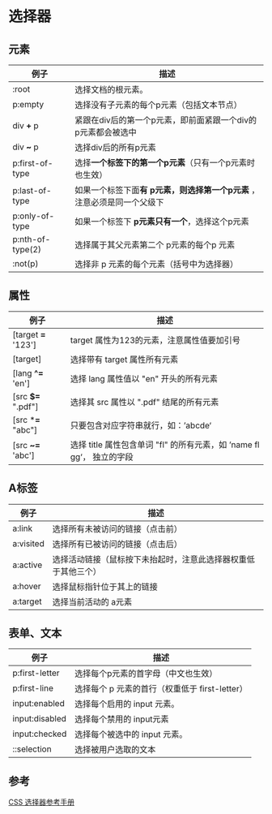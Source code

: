 <author-info date="1631092501052"></author-info>

# 选择器

## 元素

| 例子             | 描述                                                         |
| ---------------- | ------------------------------------------------------------ |
| :root            | 选择文档的根元素。                                           |
| p:empty          | 选择没有子元素的每个p元素（包括文本节点）                    |
| div **+** p      | 紧跟在div后的第一个p元素，即前面紧跟一个div的p元素都会被选中 |
| div **~** p      | 选择div后的所有p元素                                         |
| p:first-of-type  | 选择**一个标签下的第一个p元素**（只有一个p元素时也生效）     |
| p:last-of-type   | 如果一个标签下面**有 p元素，则选择第一个p元素** ，注意必须是同一个父级下 |
| p:only-of-type   | 如果一个标签下 **p元素只有一个**，选择这个p元素              |
| p:nth-of-type(2) | 选择属于其父元素第二个 p元素的每个p 元素                     |
| :not(p)          | 选择非 p 元素的每个元素（括号中为选择器）                    |



## 属性

| 例子                 | 描述                                                         |
| -------------------- | ------------------------------------------------------------ |
| [target **=** '123'] | target 属性为123的元素，注意属性值要加引号                   |
| [target]             | 选择带有 target 属性所有元素                                 |
| [lang **^=** 'en']   | 选择 lang 属性值以 "en" 开头的所有元素                       |
| [src **$=** ".pdf"]  | 选择其 src 属性以 ".pdf" 结尾的所有元素                      |
| [src ***=** "abc"]   | 只要包含对应字符串就行，如：’abcde‘                          |
| [src **~=** 'abc']   | 选择 title 属性包含单词 "fl" 的所有元素，如 ’name fl gg‘， 独立的字段 |



## A标签

| 例子      | 描述                                                         |
| --------- | ------------------------------------------------------------ |
| a:link    | 选择所有未被访问的链接（点击前）                             |
| a:visited | 选择所有已被访问的链接（点击后）                             |
| a:active  | 选择活动链接（鼠标按下未抬起时，注意此选择器权重低于其他三个） |
| a:hover   | 选择鼠标指针位于其上的链接                                   |
| a:target  | 选择当前活动的 a元素                                         |



## 表单、文本

| 例子           | 描述                                           |
| -------------- | ---------------------------------------------- |
| p:first-letter | 选择每个p元素的首字母（中文也生效）            |
| p:first-line   | 选择每个 p 元素的首行（权重低于 first-letter） |
| input:enabled  | 选择每个启用的 input 元素。                    |
| input:disabled | 选择每个禁用的 input元素                       |
| input:checked  | 选择每个被选中的 input 元素。                  |
| ::selection    | 选择被用户选取的文本                           |



## 参考

[CSS 选择器参考手册](https://www.w3school.com.cn/cssref/css_selectors.asp)



